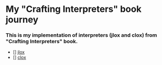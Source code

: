 # My "Crafting Interpreters" book journey

### This is my implementation of interpreters (jlox and clox) from "Crafting Interpreters" book.

* [] [jlox](./jlox)
* [] [clox](./clox)
